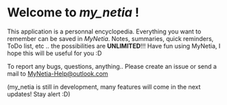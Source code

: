 # Welcome to *my_netia* !

This application is a personnal encyclopedia. Everything you want to remember can be saved in *MyNetia*. Notes, summaries, quick reminders, ToDo list, etc .. the possibilities are **UNLIMITED**!!!
Have fun using MyNetia, I hope this will be useful for you :D

To report any bugs, questions, anything.. Please create an issue or send a mail to MyNetia-Help@outlook.com

(my_netia is still in development, many features will come in the next updates! Stay alert :D)

